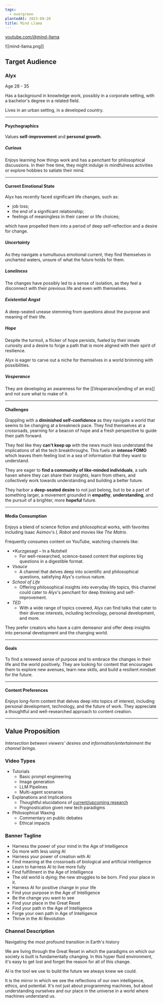 ```yaml
---
tags:
  - evergreen
plantedAt: 2023-09-20
title: Mind Llama
---
```

[youtube.com/@mind-llama](https://www.youtube.com/@mind-llama)


![[mind-llama.png]]

## Target Audience

### Alyx
Age 28 - 35

Has a background in knowledge work, possibly in a corporate setting, with a bachelor's degree in a related field.

Lives in an urban setting, in a developed country.

---
#### Psychographics

Values **self-improvement** and **personal growth**.

##### Curious

Enjoys learning how things work and has a penchant for philosophical discussions. In their free time, they might indulge in mindfulness activities or explore hobbies to satiate their mind.

---
#### Current Emotional State

Alyx has recently faced significant life changes, such as:

* job loss;
* the end of a significant relationship;
* feelings of meaningless in their career or life choices;

which have propelled them into a period of deep self-reflection and a desire for change.

##### Uncertainty

As they navigate a tumultuous emotional current, they find themselves in uncharted waters, unsure of what the future holds for them.

##### Loneliness

The changes have possibly led to a sense of isolation, as they feel a disconnect with their previous life and even with themselves.

##### Existential Angst
A deep-seated unease stemming from questions about the purpose and meaning of their life.

##### Hope

Despite the turmoil, a flicker of hope persists, fueled by their innate curiosity and a desire to forge a path that is more aligned with their spirit of resilience.

Alyx is eager to carve out a niche for themselves in a world brimming with possibilities.

##### Vesperance

They are developing an awareness for the [[Vesperance|ending of an era]] and not sure what to make of it.

---
#### Challenges

Grappling with a **diminished self-confidence** as they navigate a world that seems to be changing at a breakneck pace. They find themselves at a crossroads, yearning for a beacon of hope and a fresh perspective to guide their path forward.

They feel like they **can't keep up** with the news much less understand the implications of all the tech breakthroughs. This fuels an **intense FOMO** which leaves them feeling lost in a sea of information that they want to understand.

They are eager to **find a community of like-minded individuals**, a safe haven where they can share their insights, learn from others, and collectively work towards understanding and building a better future.

They harbor a **deep-seated desire** to not just belong, but to be a part of something larger, a movement grounded in **empathy**, **understanding**, and the pursuit of a brighter, more **hopeful** future.

---
#### Media Consumption

Enjoys a blend of science fiction and philosophical works, with favorites including Isaac Asimov's *I, Robot* and movies like *The Matrix*.

Frequently consumes content on YouTube, watching channels like:

* *​Kurzgesagt – In a Nutshell
	* For well-researched, science-based content that explores big questions in a digestible format.
* *Vsauce*
	* A channel that delves deep into scientific and philosophical questions, satisfying Alyx's curious nature.
* *School of Life*
	* Offering philosophical insights into everyday life topics, this channel could cater to Alyx's penchant for deep thinking and self-improvement.
* *TED*
	* With a wide range of topics covered, Alyx can find talks that cater to their diverse interests, including technology, personal development, and more.

They prefer creators who have a calm demeanor and offer deep insights into personal development and the changing world.

---
#### Goals

To find a renewed sense of purpose and to embrace the changes in their life and the world positively. They are looking for content that encourages them to explore new avenues, learn new skills, and build a resilient mindset for the future.

---
#### Content Preferences

Enjoys long-form content that delves deep into topics of interest, including personal development, technology, and the future of work. They appreciate a thoughtful and well-researched approach to content creation.

---

## Value Proposition

*Intersection between viewers' desires and information/entertainment the channel brings.*

### Video Types

* Tutorials
	* Basic prompt engineering
	* Image generation
	* LLM Pipelines
	* Multi-agent scenarios
* Explanations and Implications
	* Thoughtful elucidations of [current/upcoming research](https://arxiv.org/)
	* Prognostication given new tech paradigms
* Philosophical Waxing
	* Commentary on public debates
	* Ethical impacts

### Banner Tagline

* Harness the power of your mind in the Age of Intelligence
* Do more with less using AI
* Harness your power of creation with AI
* Find meaning at the crossroads of biological and artificial intelligence
* Learn to harness AI to live more fully
* Find fulfillment in the Age of Intelligence
* The old world is dying; the new struggles to be born. Find your place in it.
* Harness AI for positive change in your life
* Find your purpose in the Age of Intelligence
* Be the change you want to see
* Find your place in the Great Reset
* Find your path in the Age of Intelligence
* Forge your own path in Age of Intelligence
* Thrive in the AI Revolution

### Channel Description

Navigating the most profound transition in Earth's history

We are living through the Great Reset in which the paradigms on which our society is built is fundamentally changing. In this hyper fluid environment, it's easy to get lost and forget the reason for all of this change.

AI is the tool we use to build the future we always knew we could.

It is the mirror in which we see the reflections of our own intelligence, ethics, and potential. It's not just about programming machines, but about understanding ourselves and our place in the universe in a world where machines understand us.